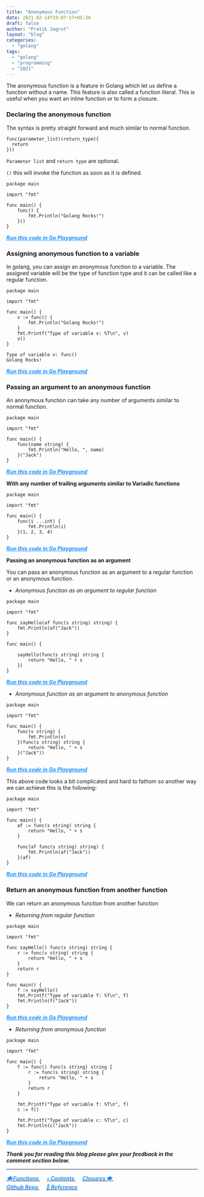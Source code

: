 ```yaml
---
title: "Anonymous Function"
date: 2021-02-14T19:07:57+05:30
draft: false
author: "Pratik Jagrut"
layout: "blog"
categories:
  - "golang"
tags:
  - "golang"
  - "programming"
  - "2021"
---
```


The anonymous function is a feature in Golang which let us define a function without a name. This feature is also called a function literal. This is useful when you want an inline function or to form a closure.

### Declaring the anonymous function

The syntax is pretty straight forward and much similar to normal function.

```
func(parameter_list)(return_type){
  return
}()
```
`Parameter list` and `return type` are optional.

`()` this will invoke the function as soon as it is defined.

```
package main

import "fmt"

func main() {
	func() {
		fmt.Println("Golang Rocks!")
	}()
}
```
***<a href="https://play.golang.org/p/Kpnl__MXw7V" style="color:DodgerBlue" target="_blank">Run this code in Go Playground</a>***

### Assigning anonymous function to a variable

In golang, you can assign an anonymous function to a variable. The assigned variable will be the type of function type and it can be called like a regular function.

```
package main

import "fmt"

func main() {
	v := func() {
		fmt.Println("Golang Rocks!")
	}
	fmt.Printf("Type of variable v: %T\n", v)
	v()
} 
```
```
Type of variable v: func()
Golang Rocks!
```
***<a href="https://play.golang.org/p/Ebz_b0v-AX-" style="color:DodgerBlue" target="_blank">Run this code in Go Playground</a>***

### Passing an argument to an anonymous function

An anonymous function can take any number of arguments similar to normal function.

```
package main

import "fmt"

func main() {
	func(name string) {
		fmt.Println("Hello, ", name)
	}("Jack")
}
```
***<a href="https://play.golang.org/p/oSsoVNXmNwX" style="color:DodgerBlue" target="_blank">Run this code in Go Playground</a>***

**With any number of trailing arguments similar to Variadic functions**

```
package main

import "fmt"

func main() {
	func(i ...int) {
		fmt.Println(i)
	}(1, 2, 3, 4)
}
```
***<a href="https://play.golang.org/p/vMjTAcWpKec" style="color:DodgerBlue" target="_blank">Run this code in Go Playground</a>***

**Passing an anonymous function as an argument**

You can pass an anonymous function as an argument to a regular function or an anonymous function.

- *Anonymous function as an argument to regular function*

```
package main

import "fmt"

func sayHello(af func(s string) string) {
	fmt.Println(af("Jack"))
}

func main() {

	sayHello(func(s string) string {
		return "Hello, " + s
	})
}
```
***<a href="https://play.golang.org/p/UKJB3fh9DaA" style="color:DodgerBlue" target="_blank">Run this code in Go Playground</a>***


- *Anonymous function as an argument to anonymous function*

```
package main

import "fmt"

func main() {
	func(v string) {
		fmt.Println(v)
	}(func(s string) string {
		return "Hello, " + s
	}("Jack"))
}
```
***<a href="https://play.golang.org/p/d8dprfgLXgF" style="color:DodgerBlue" target="_blank">Run this code in Go Playground</a>***

This above code looks a bit complicated and hard to fathom so another way we can achieve this is the following:

```
package main

import "fmt"

func main() {
	af := func(s string) string {
		return "Hello, " + s
	}

	func(af func(s string) string) {
		fmt.Println(af("Jack"))
	}(af)
}
```
***<a href="https://play.golang.org/p/l7sP7Nz8qpw" style="color:DodgerBlue" target="_blank">Run this code in Go Playground</a>***

### Return an anonymous function from another function

We can return an anonymous function from another function

- *Returning from regular function*

```
package main

import "fmt"

func sayHello() func(s string) string {
	r := func(s string) string {
		return "Hello, " + s
	}
	return r
}

func main() {
	f := sayHello()
	fmt.Printf("Type of variable f: %T\n", f)
	fmt.Println(f("Jack"))
}
```
***<a href="https://play.golang.org/p/NY3YiPG4N9h" style="color:DodgerBlue" target="_blank">Run this code in Go Playground</a>***

- *Returning from anonymous function*

```
package main

import "fmt"

func main() {
	f := func() func(s string) string {
		r := func(s string) string {
			return "Hello, " + s
		}
		return r
	}

	fmt.Printf("Type of variable f: %T\n", f)
	c := f()

	fmt.Printf("Type of variable c: %T\n", c)
	fmt.Println(c("Jack"))
}
```
***<a href="https://play.golang.org/p/jwfmOnhyOGh" style="color:DodgerBlue" target="_blank">Run this code in Go Playground</a>***

***Thank you for reading this blog please give your feedback in the comment section below.***
<hr>

<a href="/blog/golang/series/functions">
  <b style="color:DodgerBlue">
    <i>🡄 Functions</i>
  </b>
</a> &emsp;

<a href="/blog/golang/series/contents">
  <b style="color:DodgerBlue">
    <i>• Contents</i>
  </b>
</a>  &emsp;

<a href="/blog/golang/series/closures">
    <b style="color:DodgerBlue">
        <i>Closures 🡆</i>
    </b>
</a>  &emsp;

<br>

<a href="https://github.com/pratikjagrut/go-tutorial" target="_blank">
  <b style="color:DodgerBlue" class="fab fa-github">
    <i>Github Repo</i>
  </b>
</a>  &emsp;

<a href="https://github.com/pratikjagrut/go-tutorial/blob/master/REFERENCE.md" target="_blank">
  <b style="color:DodgerBlue">
    <i>&#128279; Reference</i>
  </b>
</a>